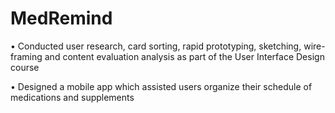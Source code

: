 # MedRemind
•	Conducted user research, card sorting, rapid prototyping, sketching, wire-framing and content evaluation analysis as part of the User Interface Design course

•	Designed a mobile app which assisted users organize their schedule of medications and supplements
